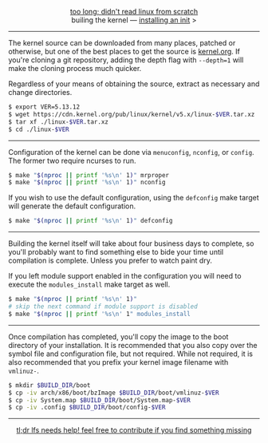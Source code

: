 <p align="center">
  <a href="https://github.com">too long; didn't read linux from scratch</a>
  <br/>
builing the kernel &mdash; <a href="https://github.com/comfies/tldrlfs/tree/master/init">installing an init</a> &gt;
</p>

---

The kernel source can be downloaded from many places, patched or otherwise, but one of the best places to get the source is [kernel.org](https://kernel.org).
If you're cloning a git repository, adding the depth flag with `--depth=1` will make the cloning process much quicker.

Regardless of your means of obtaining the source, extract as necessary and change directories.

```sh
$ export VER=5.13.12
$ wget https://cdn.kernel.org/pub/linux/kernel/v5.x/linux-$VER.tar.xz
$ tar xf ./linux-$VER.tar.xz
$ cd ./linux-$VER
```

---

Configuration of the kernel can be done via `menuconfig`, `nconfig`, or `config`. The former two require ncurses to run.

```sh
$ make "$(nproc || printf '%s\n' 1)" mrproper
$ make "$(nproc || printf '%s\n' 1)" nconfig
```

If you wish to use the default configuration, using the `defconfig` make target will generate the default configuration.

```sh
$ make "$(nproc || printf '%s\n' 1)" defconfig
```

---

Building the kernel itself will take about four business days to complete, so you'll probably want to find something else to bide your time until compilation is complete. Unless you prefer to watch paint dry.

If you left module support enabled in the configuration you will need to execute the `modules_install` make target as well.

```sh
$ make "$(nproc || printf '%s\n' 1)"
# skip the next command if module support is disabled
$ make "$(nproc || printf '%s\n' 1" modules_install
```

---

Once compilation has completed, you'll copy the image to the boot directory of your installation. It is recommended that you also copy over the symbol file and configuration file, but not required.
While not required, it is also recommended that you prefix your kernel image filename with `vmlinuz-`.

```sh
$ mkdir $BUILD_DIR/boot
$ cp -iv arch/x86/boot/bzImage $BUILD_DIR/boot/vmlinuz-$VER
$ cp -iv System.map $BUILD_DIR/boot/System.map-$VER
$ cp -iv .config $BUILD_DIR/boot/config-$VER
```

---

<p align="center">
  <a href="https://github.com/comfies/tldrlfs/blob/master/CONTRIBUTING.md">tl;dr lfs needs help! feel free to contribute if you find something missing</a>
</p>
